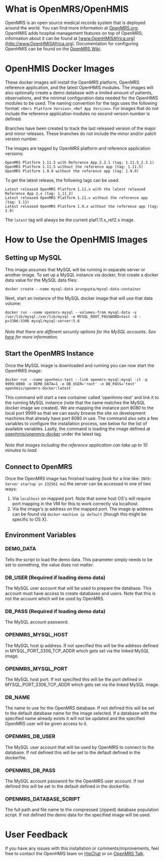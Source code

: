 # What is OpenMRS/OpenHMIS

OpenMRS is an open source medical records system that is deployed around the world. You can find more information at [OpenMRS.org](https://openmrs.org). OpenHMIS adds hospital management features on top of OpenMRS; information about it can be found at [www.OpenHMISAfrica.org](http://www.OpenHMISAfrica.org). Documentation for configuring OpenHMIS can be found on the [OpenMRS Wiki](https://wiki.openmrs.org/display/docs/OpenHMIS+Modules).

# OpenHMIS Docker Images

These docker images will install the OpenMRS platform, OpenMRS reference application, and the latest OpenHMIS modules. The images will also optionally create a demo database with a limited amount of patients, observations, and the minimal configuration data needed for the OpenHMIS modules to be used. The naming convention for the tags uses the following format: `<Omrs Platform Version>_<Ref App Version>`. For images that do not include the reference application modules no second version number is defined.

Branches have been created to track the last released version of the major and minor releases. These branches do not include the minor and/or patch version number.

The images are tagged by OpenMRS platform and reference application versions:

    OpenMRS Platform 1.11.5 with Reference App 2.3.1 (tag: 1.11.5_2.3.1)
    OpenMRS Platform 1.11.5 without the reference app (tag: 1.11.5)
    OpenMRS Platform 1.9.9 without the reference app (tag: 1.9.9)

To get the latest release, the following tags can be used:

    Latest released OpenMRS Platform 1.11.x with the latest released Reference App 2.x (tag: 1.11_2)
    Latest released OpenMRS Platform 1.11.x without the reference app (tag: 1.11)
    Latest released OpenMRS Platform 1.9.x without the reference app (tag: 1.9)

The `latest` tag will always be the current plat1.11.x_ref2.x image.

# How to Use the OpenHMIS Images

## Setting up MySQL

This image assumes that MySQL will be running in separate server or another image. To set up a MySQL instance via docker, first create a docker data value for the MySQL data files:

    docker create --name mysql-data arungupta/mysql-data-container

Next, start an instance of the MySQL docker image that will use that data volume:

    docker run --name openmrs-mysql --volumes-from mysql-data -v /var/lib/mysql:/var/lib/mysql -e MYSQL_ROOT_PASSWORD=test -d -p=3306:3306 mysql/mysql-server:5.6

###### Note that there are different security options for the MySQL accounts. See [here](https://hub.docker.com/r/mysql/mysql-server/) for more information.


## Start the OpenMRS Instance

Once the MySQL image is downloaded and running you can now start the OpenHMIS image:

    docker run --name openhmis-test --link openmrs-mysql:mysql -it -p 9999:8080 -e DEMO_DATA=1 -e DB_USER='root' -e DB_PASS='test' openhmis/openmrs-docker:latest

This command will start a new container called 'openhmis-test' and link it to the running MySQL instance (note that the name matches the MySQL docker image we created). We are mapping the instance port 8080 to the local port 9999 so that we can easily browse the site on development machines that already have port 8080 in use. The command also sets a few variables to configure the installation process, see below for the list of available variables. Lastly, the command is loading the image defined at [openhmis/openmrs-docker](https://hub.docker.com/r/openhmis/openmrs-docker/) under the latest tag.

###### Note that images including the reference application can take up to 10 minutes to load.

## Connect to OpenMRS

Once the OpenMRS image has finished loading (look for a line like: `INFO: Server startup in 232561 ms`) the server can be accessed in one of two ways:

1. Via `localhost` on mapped port. Note that some host OS's will require port mapping in the VM for this to work correctly via localhost.
2. Via the image's ip address on the mapped port. The image ip address can be found via `docker-machine ip default` (though this might be specific to OS X).

## Environment Variables

### DEMO_DATA

Tells the script to load the demo data. This parameter simply needs to be set to something, the value does not matter.

### DB_USER (Required if loading demo data)

The MySQL user account that will be used to prepare the database. This account must have access to create databases and users. Note that this is not the account which will be used by OpenMRS.

### DB_PASS (Required if loading demo data)

The MySQL account password.

### OPENMRS_MYSQL_HOST

The MySQL host ip address. If not specified this will be the address defined in MYSQL_PORT_3306_TCP_ADDR which gets set via the linked MySQL image.

### OPENMRS_MYSQL_PORT

The MySQL host port. If not specified this will be the port defined in MYSQL_PORT_3306_TCP_ADDR which gets set via the linked MySQL image.

### DB_NAME

The name to use for the OpenMRS database. If not defined this will be set to the default database name for the image selected. If a database with the specified name already exists it will not be updated and the specified OpenMRS user will be given access to it.

### OPENMRS_DB_USER

The MySQL user account that will be used by OpenMRS to connect to the database. If not defined this will be set to the default defined in the dockerfile.

### OPENMRS_DB_PASS

The MySQL account password for the OpenMRS user account. If not defined this will be set to the default defined in the dockerfile.

### OPENMRS_DATABASE_SCRIPT

The full path and file name to the compressed (zipped) database population script. If not defined the demo data for the specified image will be used.

# User Feedback

If you have any issues with this installation or comments/improvements, feel free to contact the OpenHMIS team  on [HipChat](https://www.hipchat.com/gHNSPJwzw) or on [OpenMRS Talk](https://talk.openmrs.org).
